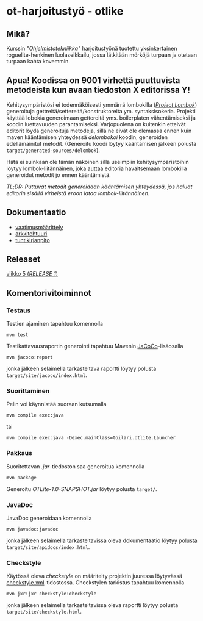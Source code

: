 # ot-harjoitustyö - otlike

## Mikä?
Kurssin *"Ohjelmistotekniikka"* harjoitustyönä tuotettu yksinkertainen roguelite-henkinen luolaseikkailu, jossa lätkitään mörköjä turpaan ja otetaan turpaan kahta kovemmin.

## Apua! Koodissa on 9001 virhettä puuttuvista metodeista kun avaan tiedoston X editorissa Y!
Kehitysympäristösi ei todennäköisesti ymmärrä lombokilla ([*Project Lombok*](https://projectlombok.org)) generoituja gettreitä/settereitä/konstruktoreita ym. syntaksisokeria. Projekti käyttää lobokia generoimaan gettereitä yms. boilerplaten vähentämiseksi ja koodin luettavuuden parantamiseksi. Varjopuolena on kuitenkin etteivät editorit löydä generoituja metodeja, sillä ne eivät ole olemassa ennen kuin maven kääntämisen yhteydessä *delombokoi* koodin, generoiden edellämainitut metodit. (Generoitu koodi löytyy kääntämisen jälkeen polusta `target/generated-sources/delombok`).

Hätä ei suinkaan ole tämän näköinen sillä useimpiin kehitysympäristöihin löytyy lombok-liitännäinen, joka auttaa editoria havaitsemaan lombokilla generoidut metodit jo ennen kääntämistä.

*TL;DR: Puttuvat metodit generoidaan kääntämisen yhteydessä, jos haluat editorin sisällä virheistä eroon lataa lombok-liitännäinen.*

## Dokumentaatio
- [vaatimusmäärittely](documentation/vaatimusmaarittely.md)
- [arkkitehtuuri](documentation/arkkitehtuuri.md)
- [tuntikirjanpito](documentation/tuntikirjanpito.md)

## Releaset
[viikko 5 (_RELEASE 1_)](https://github.com/Kailari/ot-harjoitustyo/releases/tag/viikko5)

## Komentorivitoiminnot
### Testaus
Testien ajaminen tapahtuu komennolla
```
mvn test
```

Testikattavuusraportin generointi tapahtuu Mavenin [JaCoCo](https://www.eclemma.org/jacoco/)-lisäosalla
```
mvn jacoco:report
```
jonka jälkeen selaimella tarkasteltava raportti löytyy polusta `target/site/jacoco/index.html`.

### Suorittaminen
Pelin voi käynnistää suoraan kutsumalla
```
mvn compile exec:java
```
tai
```
mvn compile exec:java -Dexec.mainClass=toilari.otlite.Launcher
```

### Pakkaus
Suoritettavan _.jar_-tiedoston saa generoitua komennolla
```
mvn package
```
Generoitu _OTLite-1.0-SNAPSHOT.jar_ löytyy polusta `target/`.

### JavaDoc
JavaDoc generoidaan komennolla
```
mvn javadoc:javadoc
```
jonka jälkeen selaimella tarkasteltavissa oleva dokumentaatio löytyy polusta `target/site/apidocs/index.html`.

### Checkstyle
Käytössä oleva _checkstyle_ on määritelty projektin juuressa löytyvässä [checkstyle.xml](checkstyle.xml)-tidostossa. Checkstylen tarkistus tapahtuu komennolla
```
mvn jxr:jxr checkstyle:checkstyle
```
jonka jälkeen selaimella tarkasteltavissa oleva raportti löytyy polusta `target/site/checkstyle.html`.
